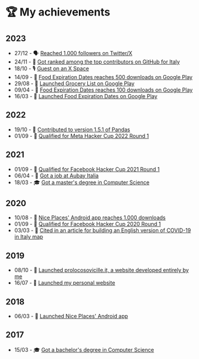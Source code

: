 # 🏆 My achievements

## 2023
- 27/12 - 🗣️ [Reached 1.000 followers on Twitter/X](https://twitter.com/lorenzovngl_dev/status/1739955670357565738)
- 24/11 - 🏅 [Got ranked among the top contributors on GitHub for Italy](https://github.com/gayanvoice/top-github-users/blob/6fc00773f8542270b625692cf5ad31d8cfe9ce90/markdown/public_contributions/italy.md#:~:text=Lorenzo%20Vainigli)
- 18/10 - 🎙️ [Guest on an X Space](https://twitter.com/i/spaces/1RDGllVOzgRGL)
- 14/09 - 🚀 [Food Expiration Dates reaches 500 downloads on Google Play](https://play.google.com/store/apps/details?id=com.lorenzovainigli.foodexpirationdates)
- 29/08 - 🎉 [Launched Grocery List on Google Play](https://play.google.com/store/apps/details?id=com.lorenzovainigli.grocerylist)
- 09/04 - 🚀 [Food Expiration Dates reaches 100 downloads on Google Play](https://play.google.com/store/apps/details?id=com.lorenzovainigli.foodexpirationdates)
- 16/03 - 🎉 [Launched Food Expiration Dates on Google Play](https://play.google.com/store/apps/details?id=com.lorenzovainigli.foodexpirationdates)

## 2022
- 19/10 - 🤝 [Contributed to version 1.5.1 of Pandas](https://pandas.pydata.org/docs/whatsnew/v1.5.1.html#:~:text=Himanshu%20Wagh%20%2B-,Lorenzo%20Vainigli)
- 01/09 - 🏁 [Qualified for Meta Hacker Cup 2022 Round 1](https://www.facebook.com/codingcompetitions/hacker-cup/2022/certificate/710922656375679)

## 2021
- 01/09 - 🏁 [Qualified for Facebook Hacker Cup 2021 Round 1](https://www.facebook.com/codingcompetitions/hacker-cup/2021/certificate/710922656375679)
- 06/04 - 💼 [Got a job at Aubay Italia](https://www.aubay.it/)
- 18/03 - 🎓 [Got a master's degree in Computer Science](https://www.lorenzovainigli.com/en/2021/04/voice-recordings-for-the-diagnosis-of-covid-19-with-deep-convolutional-neural-networks/)

## 2020
- 10/08 - 🚀 [Nice Places' Android app reaches 1.000 downloads](https://www.niceplaces.it/blog/en/2020/08/grazie-1000-2/)
- 01/09 - 🏁 [Qualified for Facebook Hacker Cup 2020 Round 1](https://www.facebook.com/codingcompetitions/hacker-cup/2020/certificate/710922656375679)
- 03/03 - 📣 [Cited in an article for building an English version of COVID-19 in Italy map](https://www.italofile.com/coronavirus-in-italy/#twitter-widget-3:~:text=Lorenzo%20Vainigli)

## 2019
- 08/10 - 🎉 [Launched prolocosovicille.it, a website developed entirely by me](https://www.prolocosovicille.it/)
- 16/07 - 🎉 [Launched my personal website](https://www.lorenzovainigli.com/)

## 2018
- 06/03 - 🎉 [Launched Nice Places' Android app](https://play.google.com/store/apps/details?id=com.niceplaces.niceplaces)

## 2017
- 15/03 - 🎓 [Got a bachelor's degree in Computer Science](https://amslaurea.unibo.it/13262/)
